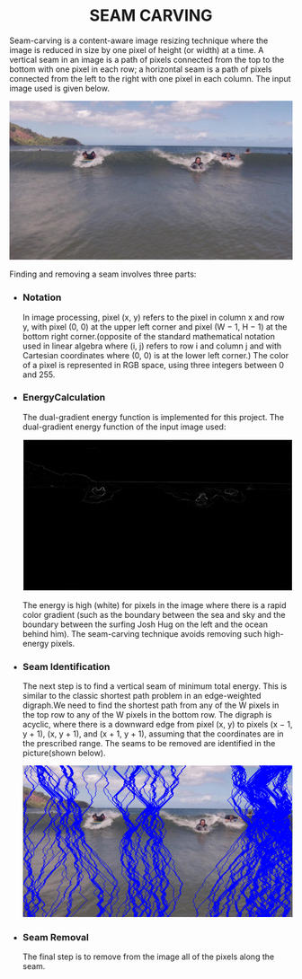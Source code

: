 <h1 align="center">SEAM CARVING</h1>
<p>Seam-carving is a content-aware image resizing technique where the image is reduced in size by one pixel of height (or width) at a time. A vertical seam in an 
image is a path of pixels connected from the top to the bottom with one pixel in each row; a horizontal seam is a path of pixels connected from the left to the right with one pixel in each column. The input image used is given below.</p>
<img src="input.png">
<p>Finding and removing a seam involves three parts:</p>
<ul>
  <li><h3>Notation</h3>
    <p>In image processing, pixel (x, y) refers to the pixel in column x and row y, with pixel (0, 0) at the upper left corner and pixel (W − 1, H − 1) at the bottom
      right corner.(opposite of the standard mathematical notation used in linear algebra where (i, j) refers to row i and column j and with Cartesian coordinates
      where (0, 0) is at the lower left corner.) The color of a pixel is represented in RGB space, using three integers between 0 and 255. </p></li>
  <li><h3>EnergyCalculation</h3>
    <p>The dual-gradient energy function is implemented for this project. The dual-gradient energy function of the input image used:</p>
    <img src="energy.png">
  <p>The energy is high (white) for pixels in the image where there is a rapid color gradient (such as the boundary between the sea and sky and the boundary between the surfing Josh Hug on the left and the ocean behind him). The seam-carving technique avoids removing such high-energy pixels.</p></li>

  <li><h3>Seam Identification</h3>
    <p>The next step is to find a vertical seam of minimum total energy. This is similar to the classic shortest path problem in an edge-weighted digraph.We need to find the shortest path from any of the W pixels in the top row to any of the W pixels in the bottom row. The digraph is acyclic, where there is a downward edge from pixel (x, y) to pixels (x − 1, y + 1), (x, y + 1), and (x + 1, y + 1), assuming that the coordinates are in the prescribed range. The seams to be removed are identified in the picture(shown below).</p>
    <img src="with_seams.png">
  </li>
  <li><h3>Seam Removal</h3>
    The final step is to remove from the image all of the pixels along the seam. </li>
  </ul>
    
  
